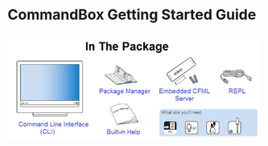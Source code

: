 # CommandBox Getting Started Guide

<img src="images/getting_started/in_the_package.png" alt="In The Package" />